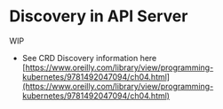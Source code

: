 # Discovery in API Server

WIP

- See CRD Discovery information here [https://www.oreilly.com/library/view/programming-kubernetes/9781492047094/ch04.html](https://www.oreilly.com/library/view/programming-kubernetes/9781492047094/ch04.html)






